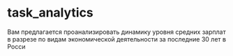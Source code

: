 # task_analytics
Вам предлагается проанализировать динамику уровня средних зарплат в разрезе по видам экономической деятельности за последние 30 лет в Росси
